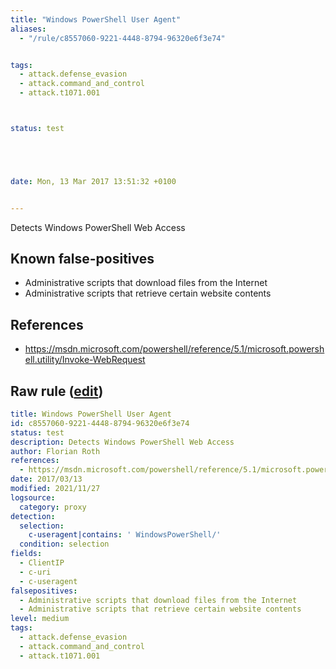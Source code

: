 ```yaml
---
title: "Windows PowerShell User Agent"
aliases:
  - "/rule/c8557060-9221-4448-8794-96320e6f3e74"


tags:
  - attack.defense_evasion
  - attack.command_and_control
  - attack.t1071.001



status: test





date: Mon, 13 Mar 2017 13:51:32 +0100


---
```


Detects Windows PowerShell Web Access

<!--more-->


## Known false-positives

* Administrative scripts that download files from the Internet
* Administrative scripts that retrieve certain website contents



## References

* https://msdn.microsoft.com/powershell/reference/5.1/microsoft.powershell.utility/Invoke-WebRequest


## Raw rule ([edit](https://github.com/SigmaHQ/sigma/edit/master/rules/proxy/proxy_powershell_ua.yml))
```yaml
title: Windows PowerShell User Agent
id: c8557060-9221-4448-8794-96320e6f3e74
status: test
description: Detects Windows PowerShell Web Access
author: Florian Roth
references:
  - https://msdn.microsoft.com/powershell/reference/5.1/microsoft.powershell.utility/Invoke-WebRequest
date: 2017/03/13
modified: 2021/11/27
logsource:
  category: proxy
detection:
  selection:
    c-useragent|contains: ' WindowsPowerShell/'
  condition: selection
fields:
  - ClientIP
  - c-uri
  - c-useragent
falsepositives:
  - Administrative scripts that download files from the Internet
  - Administrative scripts that retrieve certain website contents
level: medium
tags:
  - attack.defense_evasion
  - attack.command_and_control
  - attack.t1071.001

```
